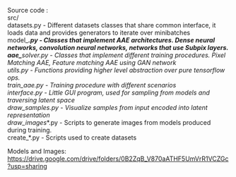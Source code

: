 
Source code :  
    src/  
        datasets.py - Different datasets classes that share common interface, it loads data and provides generators
        to iterate over minibatches  
        model_***.py - Classes that implement AAE architectures. Dense neural networks, convolution neural networks,
        networks that use Subpix layers.  
        aae_**_solver.py - Classes that implement different training procedures. Pixel Matching AAE, Feature matching
        AAE using GAN network  
        utils.py - Functions providing higher level abstraction over pure tensorflow ops.  
    train_aae.py - Training procedure with different scenarios  
    interface.py - Little GUI program, used for sampling from models and traversing latent space  
    draw_samples.py - Visualize samples from input encoded into latent representation  
    draw_images_**.py - Scripts to generate images from models produced during training.  
    create_*.py - Scripts used to create datasets  
    
   Models and Images:
   https://drive.google.com/drive/folders/0B2ZqB_V870aATHF5UmVrR1VCZGc?usp=sharing
